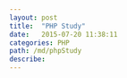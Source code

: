 ```yaml
---
layout: post
title:  "PHP Study"
date:   2015-07-20 11:38:11
categories: PHP
path: /md/phpStudy
describe:
---
```





